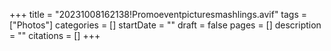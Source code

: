 +++
title = "20231008162138!Promoeventpicturesmashlings.avif"
tags = ["Photos"]
categories = []
startDate = ""
draft = false
pages = []
description = ""
citations = []
+++
